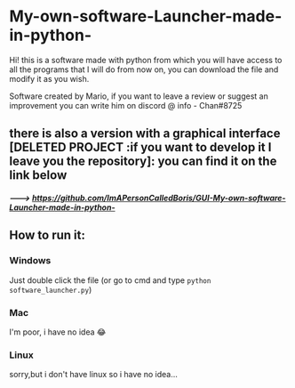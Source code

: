 # My-own-software-Launcher-made-in-python-
Hi! this is a software made with python from which you will have access to all the programs that I will do from now on, you can download the file and modify it as you wish.

Software created by Mario, if you want to leave a review or suggest an improvement you can write him on discord @ info - Chan#8725

## there is also a version with a graphical interface [DELETED PROJECT :if you want to develop it I leave you the repository]: you can find it on the link below
##### ---> https://github.com/ImAPersonCalledBoris/GUI-My-own-software-Launcher-made-in-python-

## How to run it:

### Windows
Just double click the file (or go to cmd and type `python software_launcher.py`)
 
### Mac
I'm poor, i have no idea :joy:

### Linux

sorry,but i don't have linux so i have no idea...


